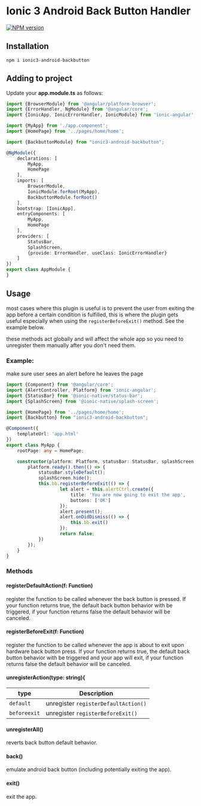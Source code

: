 # Ionic 3 Android Back Button Handler

[![NPM version][npm-image]][npm-url]

## Installation
```
npm i ionic3-android-backbutton
```

## Adding to project

Update your **app.module.ts** as follows:

```typescript
import {BrowserModule} from '@angular/platform-browser';
import {ErrorHandler, NgModule} from '@angular/core';
import {IonicApp, IonicErrorHandler, IonicModule} from 'ionic-angular';

import {MyApp} from './app.component';
import {HomePage} from '../pages/home/home';

import {BackbuttonModule} from "ionic3-android-backbutton";

@NgModule({
    declarations: [
        MyApp,
        HomePage
    ],
    imports: [
        BrowserModule,
        IonicModule.forRoot(MyApp),
        BackbuttonModule.forRoot()
    ],
    bootstrap: [IonicApp],
    entryComponents: [
        MyApp,
        HomePage
    ],
    providers: [
        StatusBar,
        SplashScreen,
        {provide: ErrorHandler, useClass: IonicErrorHandler}
    ]
})
export class AppModule {
}

```

## Usage
most cases where this plugin is useful is to prevent the user from exiting the app before a certain condition is fulfilled, this is where the plugin gets useful especially when using the `registerBeforeExit()` method. See the example below.

these methods act globally and will affect the whole app so you need to unregister them manually after you don't need them.

### Example:
make sure user sees an alert before he leaves the page
```typescript
import {Component} from '@angular/core';
import {AlertController, Platform} from 'ionic-angular';
import {StatusBar} from '@ionic-native/status-bar';
import {SplashScreen} from '@ionic-native/splash-screen';

import {HomePage} from '../pages/home/home';
import {Backbutton} from "ionic3-android-backbutton";

@Component({
    templateUrl: 'app.html'
})
export class MyApp {
    rootPage: any = HomePage;

    constructor(platform: Platform, statusBar: StatusBar, splashScreen: SplashScreen, public bb: Backbutton, public alertCtrl: AlertController) {
        platform.ready().then(() => {
            statusBar.styleDefault();
            splashScreen.hide();
            this.bb.registerBeforeExit(() => {
                    let alert = this.alertCtrl.create({
                        title: 'You are now going to exit the app',
                        buttons: ['OK']
                    });
                    alert.present();
                    alert.onDidDismiss(() => {
                        this.bb.exit()
                    });
                    return false;
            })
        });
    }
}
```
### Methods
#### registerDefaultAction(f: Function)
register the function to be called whenever the back button is pressed. If your function returns true, the default back button behavior with be triggered, if your function returns false the default behavior will be canceled.
#### registerBeforeExit(f: Function)
register the function to be called whenever the app is about to exit upon hardware back button press. If your function returns true, the default back button behavior with be triggered and your app will exit, if your function returns false the default behavior will be canceled.

#### unregisterAction(type: string){
| type           | Description                           |
| -------------- | --------------------------------------|
| `default`      | unregister `registerDefaultAction()`  |
| `beforeexit`   | unregister `registerBeforeExit()`     |

#### unregisterAll()
reverts back button default behavior.

#### back()
emulate android back button (including potentially exiting the app).

#### exit()
exit the app.

[npm-url]: https://npmjs.org/package/ionic3-android-backbutton
[npm-image]: https://img.shields.io/badge/npm-0.0.8-green.svg